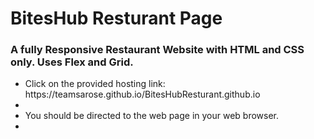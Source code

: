 <h1> BitesHub Resturant Page </h1>

<h3>A fully Responsive Restaurant Website with HTML and CSS only. Uses Flex and Grid.</h3>

<p>
  <ul>
      <li>Click on the provided hosting link: https://teamsarose.github.io/BitesHubResturant.github.io<li>
      <li>You should be directed to the web page in your web browser.<li>
  </ul>
  
  
</p>

